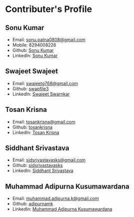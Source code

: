 <!-- 
    By NetScape
 -->


# Contributer's Profile

## Sonu Kumar
* Email: sonu.patna0808@gmail.com
* Mobile: 8294008226
* Github: [Sonu Kumar](https://github.com/SonuKumar81800)
* LinkedIn: [Sonu Kumar](https://www.linkedin.com/in/sonukumar81800/)

## Swajeet Swajeet
* Email: swajeetg768@gmail.com
* Github: [swapfile3](@swapfile3)
* LinkedIn: [Swajeet Swarnkar](https://www.linkedin.com/in/swajeet-swarnkar/)

## Tosan Krisna
* Email: tosankrisna@gmail.com
* Github: [tosankrisna](@tosankrisna)
* LinkedIn: [Tosan Krisna](https://www.linkedin.com/in/tosankrisna/)

## Siddhant Srivastava
* Email: sidsrivastavasks@gmail.com
* Github: [sidsrivastavasks](https://github.com/sidsrivastavasks)
* LinkedIn: [Siddhant Srivastava](https://www.linkedin.com/in/siddhant-srivastava-bit/)

## Muhammad Adipurna Kusumawardana
* Email: muhammad.adipurna.k@gmail.com
* Github: [adipurnamk](https://github.com/adipurnamk)
* LinkedIn: [Muhammad Adipurna Kusumawardana](https://www.linkedin.com/in/adipurnamk/)
